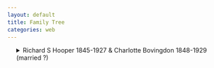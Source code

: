 ```yaml
---
layout: default
title: Family Tree
categories: web
---
```


<style>
details {
  margin-left: 20px; /* Adjust the value as needed */
}

details details {
  margin-left: 40px; /* Adjust the value as needed */
}

details details details {
  margin-left: 60px; /* Adjust the value as needed */
}

/* Ensure images within details have the same indent */
details img {
  margin-left: 20px; /* Adjust the value as needed */
}

details details img {
  margin-left: 40px; /* Adjust the value as needed */
}

details details details img {
  margin-left: 60px; /* Adjust the value as needed */
}

/* Continue this pattern for deeper nesting levels if necessary */
</style>
<details>
  <summary>Richard S Hooper 1845-1927 & Charlotte Bovingdon 1848-1929 (married ?)</summary>
  <details>
    <summary>Richard S Hooper 1874-1947 & Janet S Mackenzie 1872 - 1929 (married ?)</summary>
    <details>
      <summary>Duncan Hooper 1912-1990 & Elsie Finkl 1914-1998 (married 1937), Thomas Vincent Martin 1900-1948 & Enid Jane Hoskin 1904-1998 (married 1933)</summary>
      <details>
        <summary>Christine Hooper 1938- & Brian Snape 1936- (married 2024)</summary>
        <img src="/assets/4.jpg" style="width: 50%; height: auto;" alt="Image 4">
        <details>
          <summary>Cathy Martin 1966- & Mike Addison 1964- (married 1998)</summary>
          <img src="/assets/3.jpg" style="width: 50%; height: auto;" alt="Image 3">
          <ul>
            <li>Addison/Martin child</li>
            <li>Addison/Martin child</li>
          </ul>
        </details>
        <details>
          <summary>Paul Martin 1970- & Flur Shelley 19XX- (married 2005)</summary>
          <img src="/assets/1.jpg" style="width: 50%; height: auto;" alt="Image 1">
          <ul>
            <li>Martin/Shelley child</li>
            <li>Martin/Shelley child</li>
          </ul>
        </details>
        <details>
          <summary>Jen Martin 1972- & Chris Morgan (married 2020)</summary>
          <img src="/assets/2.jpg" style="width: 50%; height: auto;" alt="Image 2">
          <ul>
            <li>Savage/Martin child</li>
          </ul>
        </details>
      </details>
    </details>
  </details>
</details>
